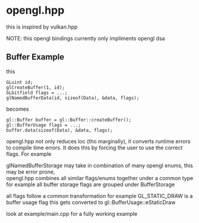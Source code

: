 # opengl.hpp
this is inspired by vulkan.hpp 

NOTE: this opengl bindings currently only impliments opengl dsa

## Buffer Example 

this
```
GLuint id;
glCreateBuffer(1, id);
GLbitfield flags = ...;
glNamedBufferData(id, sizeof(Data), &data, flags);
```

becomes
```
gl::Buffer buffer = gl::Buffer::createBuffer();
gl::BufferUsage flags = ...;
buffer.data(sizeof(Data), &data, flags);
```

opengl.hpp not only reduces loc (tho marginally), it converts runtime errors to compile time errors. It does this by forcing the user to use the correct flags. For example

glNamedBufferStorage may take in combination of many opengl enums, this may be error prone, </br>opengl.hpp combines all similar flags/enums together under a common type
for example all buffer storage flags are grouped under BufferStorage

all flags follow a common transformation
for example 
GL_STATIC_DRAW is a buffer usage flag
this gets converted to gl::BufferUsage::eStaticDraw

look at example/main.cpp for a fully working example

